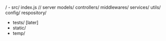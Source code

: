 / - src/ 
    index.js // server 
    models/ 
    controllers/ 
    middlewares/ 
    services/ 
    utils/ 
    config/ 
    respository/ 
    
- tests/ [later] 
- static/ 
- temp/